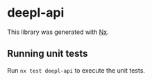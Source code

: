 # deepl-api

This library was generated with [Nx](https://nx.dev).

## Running unit tests

Run `nx test deepl-api` to execute the unit tests.
